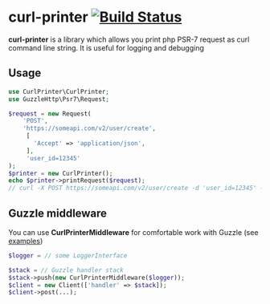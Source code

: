 # curl-printer [![Build Status](https://travis-ci.com/SergeyBel/curl-printer.svg?branch=main)](https://travis-ci.com/SergeyBel/curl-printer)

**curl-printer** is a library which allows you print php PSR-7 request as curl command line string. It is useful for logging and debugging

## Usage

```php
use CurlPrinter\CurlPrinter;
use GuzzleHttp\Psr7\Request;

$request = new Request(
    'POST',
    'https://someapi.com/v2/user/create',
     [
       'Accept' => 'application/json',
     ],
     'user_id=12345'
);
$printer = new CurlPrinter();
echo $printer->printRequest($request); 
// curl -X POST https://someapi.com/v2/user/create -d 'user_id=12345' -H 'Accept: application/json'
```

## Guzzle middleware
You can use **CurlPrinterMiddleware** for comfortable work with Guzzle (see [examples](https://github.com/SergeyBel/curl-printer/tree/main/examples)) 

```php
$logger = // some LoggerInterface

$stack = // Guzzle handler stack
$stack->push(new CurlPrinterMiddleware($logger));
$client = new Client(['handler' => $stack]);
$client->post(...);
```
